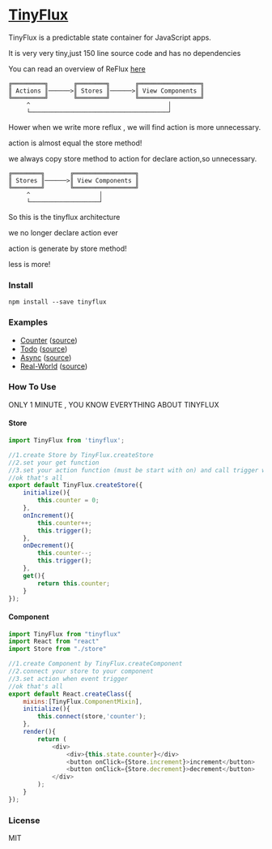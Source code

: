 # [TinyFlux](https://github.com/fishedee/TinyFlux)
TinyFlux is a predictable state container for JavaScript apps. 

It is very very tiny,just 150 line source code and has no dependencies

You can read an overview of ReFlux [here](https://github.com/reflux/refluxjs)

```
╔═════════╗       ╔════════╗       ╔═════════════════╗
║ Actions ║──────>║ Stores ║──────>║ View Components ║
╚═════════╝       ╚════════╝       ╚═════════════════╝
     ^                                      │
     └──────────────────────────────────────┘

```
Hower when we write more reflux , we will find action is more unnecessary.

action is almost equal the store method!

we always copy store method to action for declare action,so unnecessary.

```
╔════════╗       ╔═════════════════╗
║ Stores ║──────>║ View Components ║
╚════════╝       ╚═════════════════╝
     ^                   │
     └───────────────────┘

```
So this is the tinyflux architecture

we no longer declare action ever

action is generate by store method!

less is more!

### Install

```
npm install --save tinyflux
```

### Examples

* [Counter](https://github.com/fishedee/TinyFlux/tree/master/examples/counter) ([source](https://github.com/fishedee/TinyFlux/tree/master/examples/counter))
* [Todo](https://github.com/fishedee/TinyFlux/tree/master/examples/todo) ([source](https://github.com/fishedee/TinyFlux/tree/master/examples/todo))
* [Async](https://github.com/fishedee/TinyFlux/tree/master/examples/async) ([source](https://github.com/fishedee/TinyFlux/tree/master/examples/async))
* [Real-World](https://github.com/fishedee/TinyFlux/tree/master/examples/real-world) ([source](https://github.com/fishedee/TinyFlux/tree/master/examples/real-world))

### How To Use
ONLY 1 MINUTE , YOU KNOW EVERYTHING ABOUT TINYFLUX

#### Store
```js
import TinyFlux from 'tinyflux';

//1.create Store by TinyFlux.createStore
//2.set your get function
//3.set your action function (must be start with on) and call trigger when data change
//ok that's all
export default TinyFlux.createStore({
	initialize(){
		this.counter = 0;
	},
	onIncrement(){
		this.counter++;
		this.trigger();
	},
	onDecrement(){
		this.counter--;
		this.trigger();
	},
	get(){
		return this.counter;
	}
});
```

#### Component
```js
import TinyFlux from "tinyflux"
import React from "react"
import Store from "./store"

//1.create Component by TinyFlux.createComponent
//2.connect your store to your component
//3.set action when event trigger
//ok that's all
export default React.createClass({
	mixins:[TinyFlux.ComponentMixin],
	initialize(){
		this.connect(store,'counter');
	},
	render(){
		return (
			<div>
				<div>{this.state.counter}</div>
				<button onClick={Store.increment}>increment</button>
				<button onClick={Store.decrement}>decrement</button>
			</div>
		);
	}
});
```

### License

MIT


